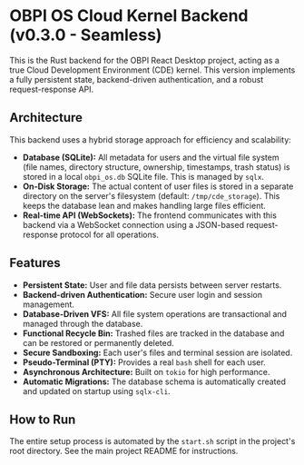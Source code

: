 # OBPI OS Cloud Kernel Backend (v0.3.0 - Seamless)

This is the Rust backend for the OBPI React Desktop project, acting as a true Cloud Development Environment (CDE) kernel. This version implements a fully persistent state, backend-driven authentication, and a robust request-response API.

## Architecture

This backend uses a hybrid storage approach for efficiency and scalability:

-   **Database (SQLite):** All metadata for users and the virtual file system (file names, directory structure, ownership, timestamps, trash status) is stored in a local `obpi_os.db` SQLite file. This is managed by `sqlx`.
-   **On-Disk Storage:** The actual content of user files is stored in a separate directory on the server's filesystem (default: `/tmp/cde_storage`). This keeps the database lean and makes handling large files efficient.
-   **Real-time API (WebSockets):** The frontend communicates with this backend via a WebSocket connection using a JSON-based request-response protocol for all operations.

## Features

-   **Persistent State:** User and file data persists between server restarts.
-   **Backend-driven Authentication:** Secure user login and session management.
-   **Database-Driven VFS:** All file system operations are transactional and managed through the database.
-   **Functional Recycle Bin:** Trashed files are tracked in the database and can be restored or permanently deleted.
-   **Secure Sandboxing:** Each user's files and terminal session are isolated.
-   **Pseudo-Terminal (PTY):** Provides a real `bash` shell for each user.
-   **Asynchronous Architecture:** Built on `tokio` for high performance.
-   **Automatic Migrations:** The database schema is automatically created and updated on startup using `sqlx-cli`.

## How to Run

The entire setup process is automated by the `start.sh` script in the project's root directory. See the main project README for instructions.
